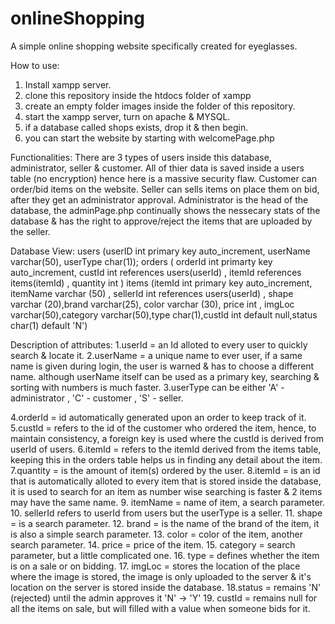 # onlineShopping

A simple online shopping website specifically created for eyeglasses.


How to use:

1. Install xampp server.
2. clone this repository inside the htdocs folder of xampp
3. create an empty folder images inside the folder of this repository.
4. start the xampp server, turn on apache & MYSQL.
5. if a database called shops exists, drop it & then begin.
6. you can start the website by starting with welcomePage.php

Functionalities:
There are 3 types of users inside this database,
administrator, seller & customer.
All of thier data is saved inside a users table (no encryption) hence here is a massive security flaw.
Customer can order/bid items on the website.
Seller can sells items on place them on bid, after they get an administrator approval.
Administrator is the head of the database, the adminPage.php continually shows the nessecary stats of the database & 
has the right to approve/reject the items that are uploaded by the seller.

Database View:
users (userID int primary key auto_increment, userName varchar(50), userType char(1));
orders ( orderId int primarty key auto_increment, custId int references users(userId) , itemId references items(itemId) , quantity int )
items (itemId int primary key auto_increment, itemName varchar (50) , sellerId int references users(userId) , shape varchar (20),brand varchar(25), color varchar (30), price int , imgLoc varchar(50),category varchar(50),type char(1),custId int default null,status char(1) default 'N')

Description of attributes:
1.userId = an Id alloted to every user to quickly search & locate it.
2.userName = a unique name to ever user, if a same name is given during login, the user is warned & has to choose a different name.
  although userName itself can be used as a primary key, searching & sorting with numbers is much faster.
3.userType can be either 'A' - administrator , 'C' - customer , 'S' - seller.

4.orderId = id automatically generated upon an order to keep track of it.
5.custId = refers to the id of the customer who ordered the item, hence, to maintain consistency, a foreign key is used where the custId is derived from userId of users.
6.itemId = refers to the itemId derived from the items table, keeping this in the orders table helps us in finding any detail about the item.
7.quantity = is the amount of item(s) ordered by the user.
8.itemId = is an id that is automatically alloted to every item that is stored inside the database, it is used to search for an item as number wise searching is faster & 2 items may have the same name.
9. itemName = name of item, a search parameter.
10. sellerId refers to userId from users but the userType is a seller.
11. shape = is a search parameter.
12. brand = is the name of the brand of the item, it is also a simple search parameter.
13. color = color of the item, another search parameter.
14. price = price of the item.
15. category = search parameter, but a little complicated one.
16. type = defines whether the item is on a sale or on bidding.
17. imgLoc = stores the location of the place where the image is stored, the image is only uploaded to the server & it's location on the server is stored inside the database.
18.status = remains 'N' (rejected) until the admin approves it 'N' -> 'Y'
19. custId = remains null for all the items on sale, but will filled with a value when someone bids for it.
